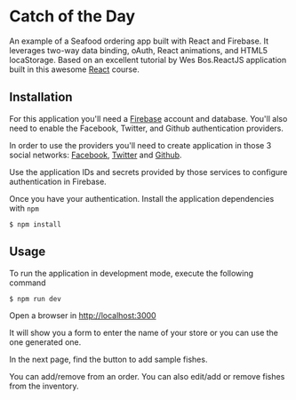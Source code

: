 # Catch of the Day



 An example of a Seafood ordering app built with React and Firebase. It leverages two-way data binding, oAuth, React animations, and HTML5 locaStorage. Based on an excellent tutorial by Wes Bos.ReactJS application built in this awesome [React][react] course.

## Installation

For this application you'll need a [Firebase][firebase] account and database.
You'll also need to enable the Facebook, Twitter, and Github authentication providers.

In order to use the providers you'll need to create application in those 3 social networks:
[Facebook][facebook], [Twitter][twitter] and [Github][github].

Use the application IDs and secrets provided by those services to configure authentication in Firebase.

Once you have your authentication. Install the application dependencies with `npm`

```
$ npm install
```

## Usage

To run the application in development mode, execute the following command

```
$ npm run dev
```

Open a browser in [http://localhost:3000](http://localhost:3000)

It will show you a form to enter the name of your store or you can use the one generated one.

In the next page, find the button to add sample fishes. 

You can add/remove from an order. You can also edit/add or remove fishes from the inventory.

[react]: https://reactforbeginners.com/
[firebase]: https://firebase.google.com/
[facebook]: https://developers.facebook.com/
[twitter]: https://apps.twitter.com/
[github]: https://github.com/settings/applications/new
